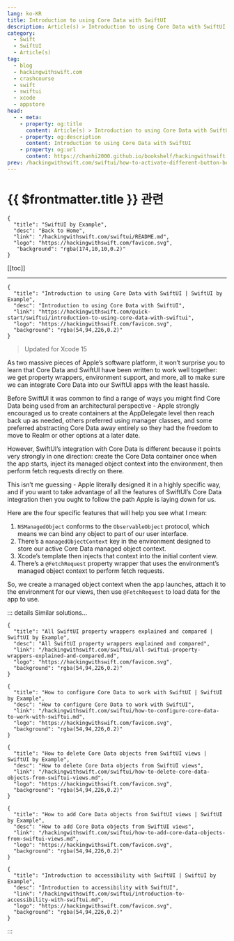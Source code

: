```yaml
---
lang: ko-KR
title: Introduction to using Core Data with SwiftUI
description: Article(s) > Introduction to using Core Data with SwiftUI
category:
  - Swift
  - SwiftUI
  - Article(s)
tag: 
  - blog
  - hackingwithswift.com
  - crashcourse
  - swift
  - swiftui
  - xcode
  - appstore
head:
  - - meta:
    - property: og:title
      content: Article(s) > Introduction to using Core Data with SwiftUI
    - property: og:description
      content: Introduction to using Core Data with SwiftUI
    - property: og:url
      content: https://chanhi2000.github.io/bookshelf/hackingwithswift.com/swiftui/introduction-to-using-core-data-with-swiftui.html
prev: /hackingwithswift.com/swiftui/how-to-activate-different-button-behaviors-when-a-modifier-key-is-pressed.md
---
```


# {{ $frontmatter.title }} 관련

```component VPCard
{
  "title": "SwiftUI by Example",
  "desc": "Back to Home",
  "link": "/hackingwithswift.com/swiftui/README.md",
  "logo": "https://hackingwithswift.com/favicon.svg",
   "background": "rgba(174,10,10,0.2)"
}
```

[[toc]]

---

```component VPCard
{
  "title": "Introduction to using Core Data with SwiftUI | SwiftUI by Example",
  "desc": "Introduction to using Core Data with SwiftUI",
  "link": "https://hackingwithswift.com/quick-start/swiftui/introduction-to-using-core-data-with-swiftui",
  "logo": "https://hackingwithswift.com/favicon.svg",
  "background": "rgba(54,94,226,0.2)"
}
```

> Updated for Xcode 15

As two massive pieces of Apple’s software platform, it won’t surprise you to learn that Core Data and SwiftUI have been written to work well together: we get property wrappers, environment support, and more, all to make sure we can integrate Core Data into our SwiftUI apps with the least hassle.

Before SwiftUI it was common to find a range of ways you might find Core Data being used from an architectural perspective - Apple strongly encouraged us to create containers at the AppDelegate level then reach back up as needed, others preferred using manager classes, and some preferred abstracting Core Data away entirely so they had the freedom to move to Realm or other options at a later date.

However, SwiftUI’s integration with Core Data is different because it points very strongly in one direction: create the Core Data container once when the app starts, inject its managed object context into the environment, then perform fetch requests directly on there.

This isn’t me guessing - Apple literally designed it in a highly specific way, and if you want to take advantage of all the features of SwiftUI’s Core Data integration then you ought to follow the path Apple is laying down for us.

Here are the four specific features that will help you see what I mean:

1. `NSManagedObject` conforms to the `ObservableObject` protocol, which means we can bind any object to part of our user interface.
2. There’s a `managedObjectContext` key in the environment designed to store our active Core Data managed object context.
3. Xcode’s template then injects that context into the initial content view.
4. There’s a `@FetchRequest` property wrapper that uses the environment’s managed object context to perform fetch requests.

So, we create a managed object context when the app launches, attach it to the environment for our views, then use `@FetchRequest` to load data for the app to use.

::: details Similar solutions…

```component VPCard
{
  "title": "All SwiftUI property wrappers explained and compared | SwiftUI by Example",
  "desc": "All SwiftUI property wrappers explained and compared",
  "link": "/hackingwithswift.com/swiftui/all-swiftui-property-wrappers-explained-and-compared.md",
  "logo": "https://hackingwithswift.com/favicon.svg",
  "background": "rgba(54,94,226,0.2)"
}
```

```component VPCard
{
  "title": "How to configure Core Data to work with SwiftUI | SwiftUI by Example",
  "desc": "How to configure Core Data to work with SwiftUI",
  "link": "/hackingwithswift.com/swiftui/how-to-configure-core-data-to-work-with-swiftui.md",
  "logo": "https://hackingwithswift.com/favicon.svg",
  "background": "rgba(54,94,226,0.2)"
}
```

```component VPCard
{
  "title": "How to delete Core Data objects from SwiftUI views | SwiftUI by Example",
  "desc": "How to delete Core Data objects from SwiftUI views",
  "link": "/hackingwithswift.com/swiftui/how-to-delete-core-data-objects-from-swiftui-views.md",
  "logo": "https://hackingwithswift.com/favicon.svg",
  "background": "rgba(54,94,226,0.2)"
}
```

```component VPCard
{
  "title": "How to add Core Data objects from SwiftUI views | SwiftUI by Example",
  "desc": "How to add Core Data objects from SwiftUI views",
  "link": "/hackingwithswift.com/swiftui/how-to-add-core-data-objects-from-swiftui-views.md",
  "logo": "https://hackingwithswift.com/favicon.svg",
  "background": "rgba(54,94,226,0.2)"
}
```

```component VPCard
{ 
  "title": "Introduction to accessibility with SwiftUI | SwiftUI by Example",
  "desc": "Introduction to accessibility with SwiftUI",
  "link": "/hackingwithswift.com/swiftui/introduction-to-accessibility-with-swiftui.md",
  "logo": "https://hackingwithswift.com/favicon.svg",
  "background": "rgba(54,94,226,0.2)"
}
```

:::

